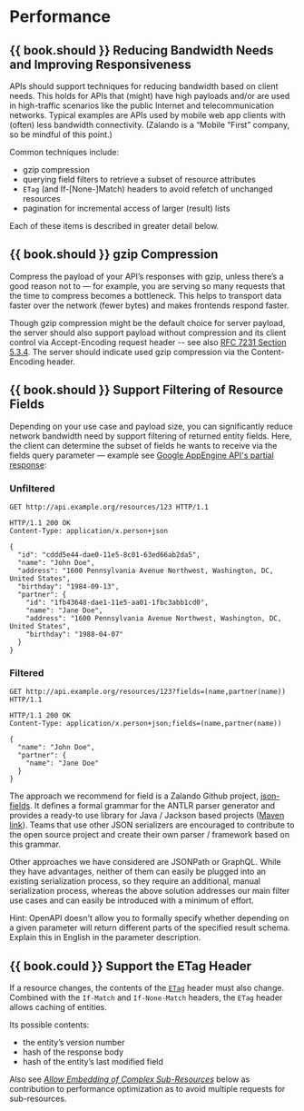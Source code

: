 # Performance

## {{ book.should }} Reducing Bandwidth Needs and Improving Responsiveness

APIs should support techniques for reducing bandwidth based on client needs. This holds for APIs
that (might) have high payloads and/or are used in high-traffic scenarios like the public Internet
and telecommunication networks. Typical examples are APIs used by mobile web app clients with
(often) less bandwidth connectivity. (Zalando is a “Mobile “First” company, so be mindful of this
point.)

Common techniques include:

* gzip compression
* querying field filters to retrieve a subset of resource attributes
* `ETag` (and If-[None-]Match) headers to avoid refetch of unchanged resources
* pagination for incremental access of larger (result) lists

Each of these items is described in greater detail below.

## {{ book.should }} gzip Compression

Compress the payload of your API’s responses with gzip, unless there’s a good reason not
to — for example,  you are serving so many requests that the time to compress becomes a bottleneck.
This helps to transport data faster over the network (fewer bytes) and makes frontends respond faster.

Though gzip compression might be the default choice for server payload, the server should also support payload without compression and its client control via Accept-Encoding request header -- see also [RFC 7231 Section 5.3.4](http://tools.ietf.org/html/rfc7231#section-5.3.4). The server should indicate used gzip
compression via the Content-Encoding header.

## {{ book.should }} Support Filtering of Resource Fields

Depending on your use case and payload size, you can significantly reduce network bandwidth need by support filtering of returned entity fields. Here, the client can determine the subset of fields he wants to receive via the fields query parameter — example see [Google AppEngine API's partial response](https://cloud.google.com/appengine/docs/python/taskqueue/rest/performance#partial-response):

### Unfiltered

```http
GET http://api.example.org/resources/123 HTTP/1.1

HTTP/1.1 200 OK
Content-Type: application/x.person+json

{
  "id": "cddd5e44-dae0-11e5-8c01-63ed66ab2da5",
  "name": "John Doe",
  "address": "1600 Pennsylvania Avenue Northwest, Washington, DC, United States",
  "birthday": "1984-09-13",
  "partner": {
    "id": "1fb43648-dae1-11e5-aa01-1fbc3abb1cd0",
    "name": "Jane Doe",
    "address": "1600 Pennsylvania Avenue Northwest, Washington, DC, United States",
    "birthday": "1988-04-07"
  }
}
```

### Filtered

```http
GET http://api.example.org/resources/123?fields=(name,partner(name)) HTTP/1.1

HTTP/1.1 200 OK
Content-Type: application/x.person+json;fields=(name,partner(name))

{
  "name": "John Doe",
  "partner": {
    "name": "Jane Doe"
  }
}
```

The approach we recommend for field is a Zalando Github project,
[json-fields](https://github.com/zalando/json-fields). It defines a formal grammar for the ANTLR
 parser generator and provides a ready-to use library for Java / Jackson based projects
 ([Maven link](http://mvnrepository.com/artifact/org.zalando.guild.api/json-fields-jackson)).
Teams that use other JSON serializers are encouraged to contribute to the open source project and
create their own parser / framework based on this grammar.

Other approaches we have considered are JSONPath or GraphQL. While they have advantages, neither of
them can easily be plugged into an existing serialization process, so they require an additional,
manual serialization process, whereas the above solution addresses our main filter use cases and
can easily be introduced with a minimum of effort.

Hint: OpenAPI doesn't allow you to formally specify whether depending on a given parameter will
return different parts of the specified result schema. Explain this in English in the parameter
description.

## {{ book.could }} Support the ETag Header

If a resource changes, the contents of the [`ETag`](https://en.wikipedia.org/wiki/HTTP_ETag) header
must also change. Combined with the `If-Match` and `If-None-Match` headers, the `ETag` header allows
caching of entities.

Its possible contents:

* the entity’s version number
* hash of the response body
* hash of the entity’s last modified field

Also see [*Allow Embedding of Complex Sub-Resources*](../hyper-media/Hypermedia.md#should-allow-embedding-of-complex-subresources)
below as contribution to performance optimization as to avoid multiple requests for sub-resources.
